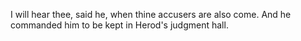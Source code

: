 I will hear thee, said he, when thine accusers are also come. And he commanded him to be kept in Herod's judgment hall.
